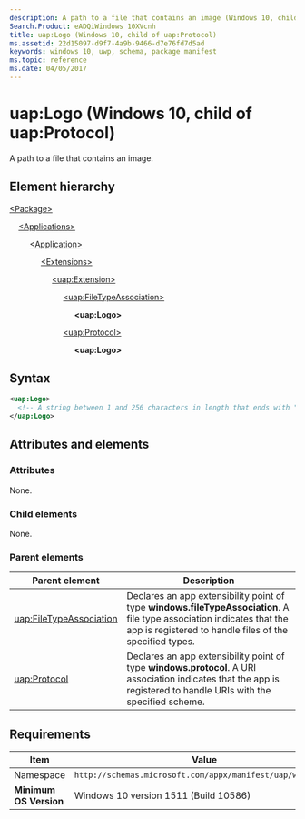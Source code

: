 ```yaml
---
description: A path to a file that contains an image (Windows 10, child of uap:Protocol).
Search.Product: eADQiWindows 10XVcnh
title: uap:Logo (Windows 10, child of uap:Protocol)
ms.assetid: 22d15097-d9f7-4a9b-9466-d7e76fd7d5ad
keywords: windows 10, uwp, schema, package manifest
ms.topic: reference
ms.date: 04/05/2017
---
```


# uap:Logo (Windows 10, child of uap:Protocol)

A path to a file that contains an image.

## Element hierarchy

[\<Package\>](element-package.md)

&nbsp;&nbsp;&nbsp;&nbsp;[\<Applications\>](element-applications.md)

&nbsp;&nbsp;&nbsp;&nbsp; &nbsp;&nbsp;&nbsp;&nbsp;[\<Application\>](element-application.md)

&nbsp;&nbsp;&nbsp;&nbsp; &nbsp;&nbsp;&nbsp;&nbsp; &nbsp;&nbsp;&nbsp;&nbsp;[\<Extensions\>](element-extensions.md)

&nbsp;&nbsp;&nbsp;&nbsp; &nbsp;&nbsp;&nbsp;&nbsp; &nbsp;&nbsp;&nbsp;&nbsp; &nbsp;&nbsp;&nbsp;&nbsp;[\<uap:Extension\>](element-uap-extension.md)

&nbsp;&nbsp;&nbsp;&nbsp; &nbsp;&nbsp;&nbsp;&nbsp; &nbsp;&nbsp;&nbsp;&nbsp; &nbsp;&nbsp;&nbsp;&nbsp; &nbsp;&nbsp;&nbsp;&nbsp;[\<uap:FileTypeAssociation\>](element-uap-filetypeassociation.md)

&nbsp;&nbsp;&nbsp;&nbsp; &nbsp;&nbsp;&nbsp;&nbsp; &nbsp;&nbsp;&nbsp;&nbsp; &nbsp;&nbsp;&nbsp;&nbsp; &nbsp;&nbsp;&nbsp;&nbsp; &nbsp;&nbsp;&nbsp;&nbsp;**\<uap:Logo\>**

&nbsp;&nbsp;&nbsp;&nbsp; &nbsp;&nbsp;&nbsp;&nbsp; &nbsp;&nbsp;&nbsp;&nbsp; &nbsp;&nbsp;&nbsp;&nbsp; &nbsp;&nbsp;&nbsp;&nbsp;[\<uap:Protocol\>](element-uap-protocol.md)

&nbsp;&nbsp;&nbsp;&nbsp; &nbsp;&nbsp;&nbsp;&nbsp; &nbsp;&nbsp;&nbsp;&nbsp; &nbsp;&nbsp;&nbsp;&nbsp; &nbsp;&nbsp;&nbsp;&nbsp; &nbsp;&nbsp;&nbsp;&nbsp;**\<uap:Logo\>**

## Syntax

```xml
<uap:Logo>
  <!-- A string between 1 and 256 characters in length that ends with ".jpg", ".png", or ".jpeg" that can't contain these characters: <, >, :, ", |, ?, or *. In this string, the / and \ characters can't be the first or last characters. Also, the string can contain / or \ but not both. -->
</uap:Logo>
```

## Attributes and elements

### Attributes

None.

### Child elements

None.

### Parent elements

| Parent element | Description |
|-|-|
| [uap:FileTypeAssociation](element-uap-filetypeassociation.md) | Declares an app extensibility point of type **windows.fileTypeAssociation**. A file type association indicates that the app is registered to handle files of the specified types. |
| [uap:Protocol](element-uap-protocol.md) | Declares an app extensibility point of type **windows.protocol**. A URI association indicates that the app is registered to handle URIs with the specified scheme. |

## Requirements

| Item  | Value  |
|--|--|
| Namespace | `http://schemas.microsoft.com/appx/manifest/uap/windows10` |
| **Minimum OS Version** | Windows 10 version 1511 (Build 10586) |
